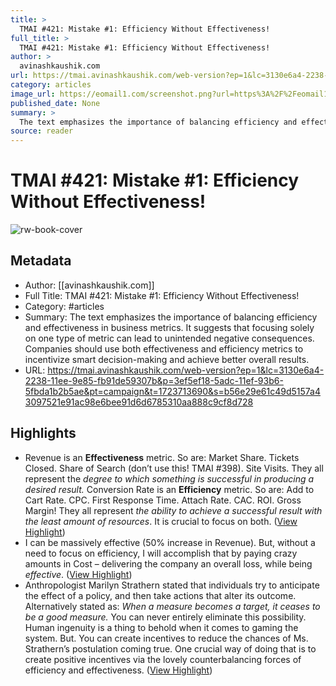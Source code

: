```yaml
---
title: >
  TMAI #421: Mistake #1: Efficiency Without Effectiveness!
full_title: >
  TMAI #421: Mistake #1: Efficiency Without Effectiveness!
author: >
  avinashkaushik.com
url: https://tmai.avinashkaushik.com/web-version?ep=1&lc=3130e6a4-2238-11ee-9e85-fb91de59307b&p=3ef5ef18-5adc-11ef-93b6-5fbda1b2b5ae&pt=campaign&t=1723713690&s=b56e29e61c49d5157a43097521e91ac98e6bee91d6d6785310aa888c9cf8d728
category: articles
image_url: https://eomail1.com/screenshot.png?url=https%3A%2F%2Feomail1.com%2Fpreview%3Fp%3D3ef5ef18-5adc-11ef-93b6-5fbda1b2b5ae%26pt%3Dcampaign%26t%3D1723714261%26cb%3D20231005%26s%3D68c5b8603fce389cb28c62b08ad252b70dff50c0722eba2b37fdd41a3db19a2b&viewport_width=1300&viewport_height=650&width=1300
published_date: None
summary: >
  The text emphasizes the importance of balancing efficiency and effectiveness in business metrics. It suggests that focusing solely on one type of metric can lead to unintended negative consequences. Companies should use both effectiveness and efficiency metrics to incentivize smart decision-making and achieve better overall results.
source: reader
---
```

# TMAI #421: Mistake #1: Efficiency Without Effectiveness!

![rw-book-cover](https://eomail1.com/screenshot.png?url=https%3A%2F%2Feomail1.com%2Fpreview%3Fp%3D3ef5ef18-5adc-11ef-93b6-5fbda1b2b5ae%26pt%3Dcampaign%26t%3D1723714261%26cb%3D20231005%26s%3D68c5b8603fce389cb28c62b08ad252b70dff50c0722eba2b37fdd41a3db19a2b&viewport_width=1300&viewport_height=650&width=1300)

## Metadata
- Author: [[avinashkaushik.com]]
- Full Title: TMAI #421: Mistake #1: Efficiency Without Effectiveness!
- Category: #articles
- Summary: The text emphasizes the importance of balancing efficiency and effectiveness in business metrics. It suggests that focusing solely on one type of metric can lead to unintended negative consequences. Companies should use both effectiveness and efficiency metrics to incentivize smart decision-making and achieve better overall results.
- URL: https://tmai.avinashkaushik.com/web-version?ep=1&lc=3130e6a4-2238-11ee-9e85-fb91de59307b&p=3ef5ef18-5adc-11ef-93b6-5fbda1b2b5ae&pt=campaign&t=1723713690&s=b56e29e61c49d5157a43097521e91ac98e6bee91d6d6785310aa888c9cf8d728

## Highlights
- Revenue is an **Effectiveness** metric. 
  So are: Market Share. Tickets Closed. Share of Search (don’t use this! TMAI #398). Site Visits. 
  They all represent the *degree to which something is successful in producing a desired result.* 
  Conversion Rate is an **Efficiency** metric. 
  So are: Add to Cart Rate. CPC. First Response Time. Attach Rate. CAC. ROI. Gross Margin! 
  They all represent *the ability to achieve a successful result with the least amount of resources*. 
  It is crucial to focus on both. ([View Highlight](https://read.readwise.io/read/01j5dz6zevnd7de2jeap1p9wnp))
- I can be massively effective (50% increase in Revenue). But, without a need to focus on efficiency, I will accomplish that by paying crazy amounts in Cost – delivering the company an overall loss, while being *effective*. ([View Highlight](https://read.readwise.io/read/01j5dz7d7b4gkv14rcd13k2enq))
- Anthropologist Marilyn Strathern stated that individuals try to anticipate the effect of a policy, and then take actions that alter its outcome. Alternatively stated as: 
  *When a measure becomes a target, it ceases to be a good measure.* 
  You can never entirely eliminate this possibility. Human ingenuity is a thing to behold when it comes to gaming the system. 
  But. You can create incentives to reduce the chances of Ms. Strathern’s postulation coming true. One crucial way of doing that is to create positive incentives via the lovely counterbalancing forces of efficiency and effectiveness. ([View Highlight](https://read.readwise.io/read/01j5dzey7hahada4a1eqwn9kbk))


